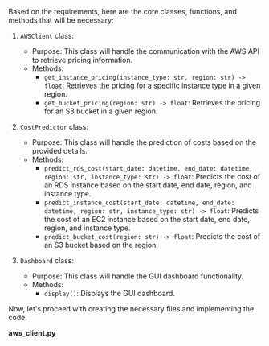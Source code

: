 Based on the requirements, here are the core classes, functions, and methods that will be necessary:

1. `AWSClient` class:
   - Purpose: This class will handle the communication with the AWS API to retrieve pricing information.
   - Methods:
     - `get_instance_pricing(instance_type: str, region: str) -> float`: Retrieves the pricing for a specific instance type in a given region.
     - `get_bucket_pricing(region: str) -> float`: Retrieves the pricing for an S3 bucket in a given region.

2. `CostPredictor` class:
   - Purpose: This class will handle the prediction of costs based on the provided details.
   - Methods:
     - `predict_rds_cost(start_date: datetime, end_date: datetime, region: str, instance_type: str) -> float`: Predicts the cost of an RDS instance based on the start date, end date, region, and instance type.
     - `predict_instance_cost(start_date: datetime, end_date: datetime, region: str, instance_type: str) -> float`: Predicts the cost of an EC2 instance based on the start date, end date, region, and instance type.
     - `predict_bucket_cost(region: str) -> float`: Predicts the cost of an S3 bucket based on the region.

3. `Dashboard` class:
   - Purpose: This class will handle the GUI dashboard functionality.
   - Methods:
     - `display()`: Displays the GUI dashboard.

Now, let's proceed with creating the necessary files and implementing the code.

**aws_client.py**
